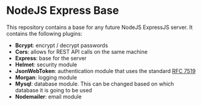 # NodeJS Express Base
This repository contains a base for any future NodeJS ExpressJS server. It contains the following plugins:

- **Bcrypt**: encrypt / decrypt passwords
- **Cors**: allows for REST API calls on the same machine
- **Express**: base for the server
- **Helmet**: security module
- **JsonWebToken**: authentication module that uses the standard [RFC 7519](https://tools.ietf.org/html/rfc7519)
- **Morgan**: logging module
- **Mysql**: database module. This can be changed based on which database it is going to be used
- **Nodemailer**: email module
